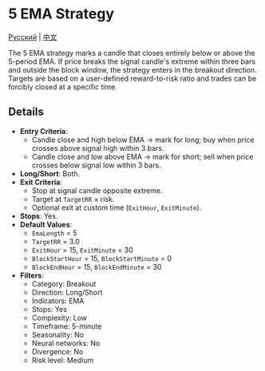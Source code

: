 # 5 EMA Strategy
[Русский](README_ru.md) | [中文](README_cn.md)

The 5 EMA strategy marks a candle that closes entirely below or above the 5-period EMA. If price breaks the signal candle's extreme within three bars and outside the block window, the strategy enters in the breakout direction. Targets are based on a user-defined reward-to-risk ratio and trades can be forcibly closed at a specific time.

## Details

- **Entry Criteria**:
  - Candle close and high below EMA → mark for long; buy when price crosses above signal high within 3 bars.
  - Candle close and low above EMA → mark for short; sell when price crosses below signal low within 3 bars.
- **Long/Short**: Both.
- **Exit Criteria**:
  - Stop at signal candle opposite extreme.
  - Target at `TargetRR` × risk.
  - Optional exit at custom time (`ExitHour`, `ExitMinute`).
- **Stops**: Yes.
- **Default Values**:
  - `EmaLength` = 5
  - `TargetRR` = 3.0
  - `ExitHour` = 15, `ExitMinute` = 30
  - `BlockStartHour` = 15, `BlockStartMinute` = 0
  - `BlockEndHour` = 15, `BlockEndMinute` = 30
- **Filters**:
  - Category: Breakout
  - Direction: Long/Short
  - Indicators: EMA
  - Stops: Yes
  - Complexity: Low
  - Timeframe: 5-minute
  - Seasonality: No
  - Neural networks: No
  - Divergence: No
  - Risk level: Medium
